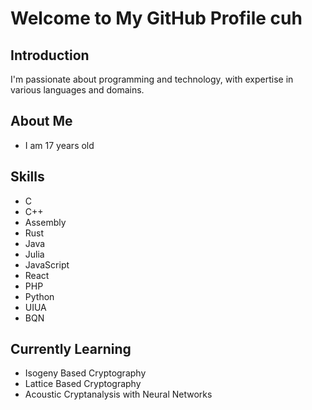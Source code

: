 # Welcome to My GitHub Profile cuh

## Introduction
I'm passionate about programming and technology, with expertise in various languages and domains.

## About Me
- I am 17 years old

## Skills
- C
- C++
- Assembly
- Rust
- Java
- Julia
- JavaScript
- React
- PHP
- Python
- UIUA
- BQN

## Currently Learning
- Isogeny Based Cryptography
- Lattice Based Cryptography
- Acoustic Cryptanalysis with Neural Networks
